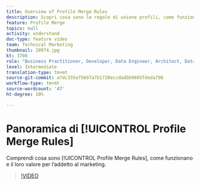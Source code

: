 ```yaml
---
title: Overview of Profile Merge Rules
description: Scopri cosa sono le regole di unione profili, come funzionano e il loro valore per l’addetto al marketing.
feature: Profile Merge
topics: null
activity: understand
doc-type: feature video
team: Technical Marketing
thumbnail: 28974.jpg
kt: 3708
role: "Business Practitioner, Developer, Data Engineer, Architect, Data Architect, Administrator, Leader"
level: Intermediate
translation-type: tm+mt
source-git-commit: a7dc335e75697a7b1720eccdadbb9605fdeda798
workflow-type: tm+mt
source-wordcount: '47'
ht-degree: 10%

---
```



# Panoramica di [!UICONTROL Profile Merge Rules]

Comprendi cosa sono [!UICONTROL Profile Merge Rules], come funzionano e il loro valore per l’addetto al marketing.

>[!VIDEO](https://video.tv.adobe.com/v/28974/?quality=12)
